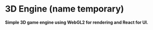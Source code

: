 # 3D Engine (name temporary)

**Simple 3D game engine using WebGL2 for rendering and React for UI.**